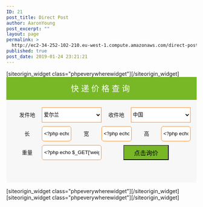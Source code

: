 ```yaml
---
ID: 21
post_title: Direct Post
author: AaronYoung
post_excerpt: ""
layout: page
permalink: >
  http://ec2-34-252-102-210.eu-west-1.compute.amazonaws.com/direct-post/
published: true
post_date: 2019-01-24 23:21:21
---
```

<div id="pl-21"  class="panel-layout" ><div id="pg-21-0"  class="panel-grid panel-has-style"  data-style="{&quot;padding&quot;:&quot;0% 10% 0% 10%&quot;,&quot;mobile_padding&quot;:&quot;0px 10px 0px 10px&quot;,&quot;background_image_attachment&quot;:false,&quot;background_display&quot;:&quot;tile&quot;,&quot;cell_alignment&quot;:&quot;flex-start&quot;}"  data-ratio="1"  data-ratio-direction="right" ><div class="panel-row-style panel-row-style-for-21-0" ><div id="pgc-21-0-0"  class="panel-grid-cell"  data-weight="1" ><div id="panel-21-0-0-0" class="so-panel widget widget_phpeverywherewidget phpeverywherewidget panel-first-child" data-index="0" data-style="{&quot;background_image_attachment&quot;:false,&quot;background_display&quot;:&quot;tile&quot;,&quot;animation_once&quot;:&quot;&quot;}" >[siteorigin_widget class="phpeverywherewidget"]<input type="hidden" value="{&quot;instance&quot;:{&quot;title&quot;:&quot;&quot;,&quot;content&quot;:&quot;&lt;form method=\&quot;get\&quot; action=\&quot;\&quot; class=\&quot;form-group\&quot; method=\&quot;get\&quot;&gt;\n&lt;div class=\&quot;\&quot; style=\&quot;background-color: #78b827; text-align: center;\&quot;&gt;&lt;span style=\&quot;font-size: 1.5em; margin: 0; color: #ffffff; line-height: 61px; letter-spacing: 6px;\&quot;&gt;\u5feb\u9012\u4ef7\u683c\u67e5\u8be2&lt;\/span&gt;&lt;\/div&gt;\n&lt;div style=\&quot;padding: 20px 16px 0px 16px; background-color: #f8f7f7; min-height: 200px;\&quot;&gt;\n&lt;div style=\&quot;float: left; width: 50%; display: flex; justify-content: space-between; margin: 0px 0px 10px 0px;\&quot;&gt;&lt;label style=\&quot;width: 33.2%; height: 40px; line-height: 40px; text-align: center;\&quot;&gt;\u53d1\u4ef6\u5730&lt;\/label&gt;\n&lt;select name=\&quot;send-address\&quot; style=\&quot;width: 66.8%; background-color: #ffffff; outline: none; height: 40px; border: #f6821e 1px solid;\&quot;&gt;\n&lt;option&gt;\u7231\u5c14\u5170&lt;\/option&gt;\n&lt;\/select&gt;&lt;\/div&gt;\n&lt;div style=\&quot;float: left; width: 50%; display: flex; justify-content: space-between; margin: 0px 0px 10px 0px;\&quot;&gt;&lt;label style=\&quot;width: 33.2%; height: 40px; line-height: 40px; text-align: center;\&quot;&gt;\u6536\u4ef6\u5730&lt;\/label&gt;\n&lt;select name=\&quot;receive-address\&quot; style=\&quot;width: 66.8%; background-color: #ffffff; outline: none; height: 40px; border: #f6821e 1px solid;\&quot;&gt;\n&lt;option&gt;\u4e2d\u56fd&lt;\/option&gt;\n&lt;\/select&gt;&lt;\/div&gt;\n&lt;div style=\&quot;clear: both;\&quot;&gt;&lt;\/div&gt;\n&lt;div style=\&quot;width: 33%; float: left; display: flex; justify-content: space-between; padding: 0; margin: 0px 0px 10px 0px;\&quot; class=\&quot;form-group is-empty\&quot;&gt;&lt;label style=\&quot;width: 50%; height: 40px; line-height: 40px; text-align: center;\&quot;&gt;\u957f &lt;\/label&gt;\n&lt;input autocomplete=\&quot;off\&quot; type=\&quot;text\&quot; pattern=\&quot;[\\d.]*\&quot; title=\&quot;\u8bf7\u8f93\u5165\u6570\u5b57\&quot; name=\&quot;length\&quot; style=\&quot;width: 50%; border: #f6821e 1px solid; border-radius: 6px; height: 40px; padding: 5px;\&quot; class=\&quot;text-right form-control\&quot; placeholder=\&quot;CM\&quot; value=\&quot;\&quot;\/&gt;&lt;\/div&gt;\n&lt;div style=\&quot;width: 34%; float: left; display: flex; justify-content: space-between; padding: 0; margin: 0px 0px 10px 0px;\&quot; class=\&quot;form-group is-empty\&quot;&gt;&lt;label style=\&quot;width: 50%; height: 40px; line-height: 40px; text-align: center;\&quot;&gt;\u5bbd &lt;\/label&gt;\n&lt;input autocomplete=\&quot;off\&quot; type=\&quot;text\&quot; pattern=\&quot;[\\d.]*\&quot; title=\&quot;\u8bf7\u8f93\u5165\u6570\u5b57\&quot; name=\&quot;width\&quot; style=\&quot;width: 50%; border: #f6821e 1px solid; border-radius: 6px; height: 40px; padding: 5px;\&quot; class=\&quot;text-right form-control\&quot; placeholder=\&quot;CM\&quot; value=\&quot;\&quot;\/&gt;&lt;\/div&gt;\n&lt;div style=\&quot;width: 33%; float: left; display: flex; justify-content: space-between; padding: 0; margin: 0px 0px 10px 0px;\&quot; class=\&quot;form-group is-empty\&quot;&gt;&lt;label style=\&quot;width: 50%; height: 40px; line-height: 40px; text-align: center;\&quot;&gt;\u9ad8 &lt;\/label&gt;\n&lt;input autocomplete=\&quot;off\&quot; type=\&quot;text\&quot; pattern=\&quot;[\\d.]*\&quot; title=\&quot;\u8bf7\u8f93\u5165\u6570\u5b57\&quot; name=\&quot;height\&quot; style=\&quot;width: 50%; border: #f6821e 1px solid; border-radius: 6px; height: 40px; padding: 5px;\&quot; class=\&quot;text-right form-control\&quot; placeholder=\&quot;CM\&quot; value=\&quot;\&quot;\/&gt;&lt;\/div&gt;\n&lt;div style=\&quot;clear: both;\&quot;&gt;&lt;\/div&gt;\n&lt;div style=\&quot;float: left; width: 50%; display: flex; justify-content: space-between;\&quot; class=\&quot;form-group is-empty\&quot;&gt;&lt;label style=\&quot;width: 33.2%; height: 40px; line-height: 40px; text-align: center;\&quot;&gt;\u91cd\u91cf&lt;\/label&gt;\n&lt;input pattern=\&quot;[\\d.]*\&quot; title=\&quot;\u8bf7\u8f93\u5165\u6570\u5b57\&quot; type=\&quot;text\&quot; autocomplete=\&quot;off\&quot; name=\&quot;weight\&quot; style=\&quot;width: 66.8%; border: #f6821e 1px solid; border-radius: 6px; height: 40px; padding: 5px;\&quot; class=\&quot;text-right form-control\&quot; placeholder=\&quot;KG\&quot; value=\&quot;\&quot; \/&gt;&lt;\/div&gt;\n&lt;div style=\&quot;float: left; width: 50%; display: flex; justify-content: space-between;\&quot;&gt;&lt;button type=\&quot;submit\&quot; class=\&quot;btn-hover\&quot; style=\&quot;background-color: #78b827; margin: 0 auto; height: 40px; outline: none; font-size: 16px; width: 120px; line-height: 40px; padding: 0 0 0 0;\&quot;&gt;\u70b9\u51fb\u8be2\u4ef7&lt;\/button&gt;&lt;\/div&gt;\n&lt;\/div&gt;\n&lt;\/form&gt;&quot;,&quot;eds_animation_class&quot;:&quot;&quot;,&quot;animation&quot;:&quot;&quot;,&quot;anchor&quot;:&quot;&quot;,&quot;anchor-placement&quot;:&quot;&quot;,&quot;easing&quot;:&quot;&quot;,&quot;offset&quot;:&quot;&quot;,&quot;duration&quot;:&quot;&quot;,&quot;delay&quot;:&quot;&quot;,&quot;once&quot;:0,&quot;so_sidebar_emulator_id&quot;:&quot;phpeverywherewidget-2110000&quot;,&quot;option_name&quot;:&quot;widget_phpeverywherewidget&quot;},&quot;args&quot;:{&quot;before_widget&quot;:&quot;&lt;div id=\&quot;panel-21-0-0-0\&quot; class=\&quot;so-panel widget widget_phpeverywherewidget phpeverywherewidget panel-first-child\&quot; data-index=\&quot;0\&quot; data-style=\&quot;{&amp;quot;background_image_attachment&amp;quot;:false,&amp;quot;background_display&amp;quot;:&amp;quot;tile&amp;quot;,&amp;quot;animation_once&amp;quot;:&amp;quot;&amp;quot;}\&quot; &gt;&quot;,&quot;after_widget&quot;:&quot;&lt;\/div&gt;&quot;,&quot;before_title&quot;:&quot;&lt;h3 class=\&quot;widget-title\&quot;&gt;&quot;,&quot;after_title&quot;:&quot;&lt;\/h3&gt;&quot;,&quot;widget_id&quot;:&quot;widget-0-0-0&quot;}}" />[/siteorigin_widget]</div><div id="panel-21-0-0-1" class="so-panel widget widget_sow-editor" data-index="1" data-style="{&quot;background_image_attachment&quot;:false,&quot;background_display&quot;:&quot;tile&quot;,&quot;animation_once&quot;:&quot;&quot;}" ><div class="so-widget-sow-editor so-widget-sow-editor-base">
<div class="siteorigin-widget-tinymce textwidget">
	<form method="get" action="" class="form-group" method="get">
<div class="" style="background-color: #78b827; text-align: center;"><span style="font-size: 1.5em; margin: 0; color: #ffffff; line-height: 61px; letter-spacing: 6px;">快递价格查询</span></div>
<div style="padding: 20px 16px 0px 16px; background-color: #f8f7f7; min-height: 200px;">
<div style="float: left; width: 50%; display: flex; justify-content: space-between; margin: 0px 0px 10px 0px;"><label style="width: 33.2%; height: 40px; line-height: 40px; text-align: center;">发件地</label>
<select name="send-address" style="width: 66.8%; background-color: #ffffff; outline: none; height: 40px; border: #f6821e 1px solid;">
<option>爱尔兰</option>
</select></div>
<div style="float: left; width: 50%; display: flex; justify-content: space-between; margin: 0px 0px 10px 0px;"><label style="width: 33.2%; height: 40px; line-height: 40px; text-align: center;">收件地</label>
<select name="receive-address" style="width: 66.8%; background-color: #ffffff; outline: none; height: 40px; border: #f6821e 1px solid;">
<option>中国</option>
</select></div>
<div style="clear: both;"></div>
<div style="width: 33%; float: left; display: flex; justify-content: space-between; padding: 0; margin: 0px 0px 10px 0px;" class="form-group is-empty"><label style="width: 50%; height: 40px; line-height: 40px; text-align: center;">长 </label>
<input autocomplete="off" type="text" pattern="[\d.]*" title="请输入数字" name="length" style="width: 50%; border: #f6821e 1px solid; border-radius: 6px; height: 40px; padding: 5px;" class="text-right form-control" placeholder="CM" value="<?php echo $_GET['length']; ?/>"/></div>
<div style="width: 34%; float: left; display: flex; justify-content: space-between; padding: 0; margin: 0px 0px 10px 0px;" class="form-group is-empty"><label style="width: 50%; height: 40px; line-height: 40px; text-align: center;">宽 </label>
<input autocomplete="off" type="text" pattern="[\d.]*" title="请输入数字" name="width" style="width: 50%; border: #f6821e 1px solid; border-radius: 6px; height: 40px; padding: 5px;" class="text-right form-control" placeholder="CM" value="<?php echo $_GET['width']; ?/>"/></div>
<div style="width: 33%; float: left; display: flex; justify-content: space-between; padding: 0; margin: 0px 0px 10px 0px;" class="form-group is-empty"><label style="width: 50%; height: 40px; line-height: 40px; text-align: center;">高 </label>
<input autocomplete="off" type="text" pattern="[\d.]*" title="请输入数字" name="height" style="width: 50%; border: #f6821e 1px solid; border-radius: 6px; height: 40px; padding: 5px;" class="text-right form-control" placeholder="CM" value="<?php echo $_GET['height']; ?/>"/></div>
<div style="clear: both;"></div>
<div style="float: left; width: 50%; display: flex; justify-content: space-between;" class="form-group is-empty"><label style="width: 33.2%; height: 40px; line-height: 40px; text-align: center;">重量</label>
<input pattern="[\d.]*" title="请输入数字" type="text" autocomplete="off" name="weight" style="width: 66.8%; border: #f6821e 1px solid; border-radius: 6px; height: 40px; padding: 5px;" class="text-right form-control" placeholder="KG" value="<?php echo $_GET['weight']; ?/>" /></div>
<div style="float: left; width: 50%; display: flex; justify-content: space-between;"><button type="submit" class="btn-hover" style="background-color: #78b827; margin: 0 auto; height: 40px; outline: none; font-size: 16px; width: 120px; line-height: 40px; padding: 0 0 0 0;">点击询价</button></div>
</div>
</form>


</div>
</div></div><div id="panel-21-0-0-2" class="so-panel widget widget_phpeverywherewidget phpeverywherewidget" data-index="2" data-style="{&quot;background_image_attachment&quot;:false,&quot;background_display&quot;:&quot;tile&quot;,&quot;animation_once&quot;:&quot;&quot;}" >[siteorigin_widget class="phpeverywherewidget"]<input type="hidden" value="{&quot;instance&quot;:{&quot;title&quot;:&quot;&quot;,&quot;content&quot;:&quot;&lt;ul class=\&quot;nav nav-tabs\&quot;&gt;\n                   &lt;a href=\&quot;\&quot; data-toggle=\&quot;tab\&quot; aria-expanded=\&quot;true\&quot; onclick=\&quot;change1()\&quot;&gt;\u5168\u90e8\u7ebf\u8def&lt;\/a&gt;   \n                   &lt;a&gt;  |  &lt;\/a&gt;&lt;a href=\&quot;\&quot; data-toggle=\&quot;tab\&quot; aria-expanded=\&quot;true\&quot; onclick=\&quot;change2()\&quot;&gt;\u5976\u7c89\u5305\u7a0e\u4e13\u7ebf&lt;\/a&gt;\n                   &lt;a&gt;  |  &lt;\/a&gt;&lt;a href=\&quot;\&quot; data-toggle=\&quot;tab\&quot; aria-expanded=\&quot;true\&quot; onclick=\&quot;change3()\&quot;&gt;\u6742\u8d27\u5305\u7a0e\u4e13\u7ebf&lt;\/a&gt;\n                  &lt;a&gt;  |  &lt;\/a&gt;&lt;a href=\&quot;\&quot; data-toggle=\&quot;tab\&quot; aria-expanded=\&quot;true\&quot; onclick=\&quot;change4()\&quot;&gt;\u5962\u4f88\u54c1\u4e13\u7ebf&lt;\/a&gt;\n                  &lt;a&gt;  |  &lt;\/a&gt;&lt;a href=\&quot;\&quot; data-toggle=\&quot;tab\&quot; aria-expanded=\&quot;true\&quot; onclick=\&quot;change5()\&quot;&gt;\u90ae\u653f\u4e13\u7ebf&lt;\/a&gt;\n&lt;\/ul&gt;\n\n\n&lt;input type=\&quot;hidden\&quot;  name=\&quot;fourTinPriceContainer\&quot; id=\&quot;fourTinPriceContainer\&quot; value=\&quot;&lt;?php $fourTinPrice = wc_get_product(773);  echo $fourTinPrice-&gt;get_sale_price(); ?&gt;\&quot;&gt;\n\n&lt;input type=\&quot;hidden\&quot;  name=\&quot;sixTinPriceContainer\&quot; id=\&quot;sixTinPriceContainer\&quot; value=\&quot;&lt;?php $sixTinPrice = wc_get_product(1011); echo $sixTinPrice-&gt;get_sale_price(); ?&gt;\&quot;&gt;\n\n&lt;input type=\&quot;hidden\&quot;  name=\&quot;luxuriesPriceContainer\&quot; id=\&quot;luxuriesPriceContainer\&quot; value=\&quot;&lt;?php $luxuriesPrice = wc_get_product(1034); echo $luxuriesPrice-&gt;get_sale_price(); ?&gt;\&quot;&gt;\n\n&lt;input type=\&quot;hidden\&quot;  name=\&quot;winePriceContainer\&quot; id=\&quot;winePriceContainer\&quot; value=\&quot;&lt;?php $winePrice = wc_get_product(1029); echo $winePrice-&gt;get_sale_price(); ?&gt;\&quot;&gt;\n\n&lt;input type=\&quot;hidden\&quot;  name=\&quot;fiftyGoodsPriceContainer\&quot; id=\&quot;fiftyGoodsPriceContainer\&quot; value=\&quot;&lt;?php $fiftyGoodsPrice = wc_get_product(1015); echo $fiftyGoodsPrice-&gt;get_sale_price(); ?&gt;\&quot;&gt;\n\n&lt;input type=\&quot;hidden\&quot;  name=\&quot;fourfiftyGoodsPriceContainer\&quot; id=\&quot;fourfiftyGoodsPriceContainer\&quot; value=\&quot;&lt;?php $fourfiftyGoodsPrice = wc_get_product(1023); echo $fourfiftyGoodsPrice-&gt;get_sale_price(); ?&gt;\&quot;&gt;\n\n&lt;input type=\&quot;hidden\&quot;  name=\&quot;goods666PriceContainer\&quot; id=\&quot;goods666PriceContainer\&quot; value=\&quot;&lt;?php $goods666Price = wc_get_product(1045); echo $goods666Price-&gt;get_sale_price(); ?&gt;\&quot;&gt;\n\n&lt;input type=\&quot;hidden\&quot;  name=\&quot;twoThousandGoodsPriceContainer\&quot; id=\&quot;twoThousandGoodsPriceContainer\&quot; value=\&quot;&lt;?php $twoThousandGoodsPrice = wc_get_product(1052); echo $twoThousandGoodsPrice-&gt;get_sale_price(); ?&gt;\&quot;&gt;\n\n&lt;input type=\&quot;hidden\&quot;  name=\&quot;anPostPriceContainer\&quot; id=\&quot;anPostPriceContainer\&quot; value=\&quot;&lt;?php $anPostPrice = wc_get_product(1175); echo $anPostPrice-&gt;get_sale_price(); ?&gt;\&quot;&gt;\n\n&lt;input type=\&quot;hidden\&quot;  name=\&quot;britishPriceContainer\&quot; id=\&quot;britishPriceContainer\&quot; value=\&quot;&lt;?php $britishPrice = wc_get_product(1180); echo $britishPrice-&gt;get_sale_price(); ?&gt;\&quot;&gt;\n\n\n&lt;?php echo fourTinPriceByWeight(773, 1); ?&gt;\n\n\n\n\n\n\n\n&lt;script&gt;\nfunction change1(){\nvar block1 = document.getElementById(&#039;block1&#039;);\nblock1.style.display = &#039;inline&#039;;\nvar block2 = document.getElementById(&#039;block2&#039;);\nblock2.style.display = &#039;none&#039;;\nvar block3 = document.getElementById(&#039;block3&#039;);\nblock3.style.display = &#039;none&#039;;\nvar block4 = document.getElementById(&#039;block4&#039;);\nblock4.style.display = &#039;none&#039;;\nvar block5 = document.getElementById(&#039;block5&#039;);\nblock5.style.display = &#039;none&#039;;\n}\n\nfunction change2(){\nvar block1 = document.getElementById(&#039;block1&#039;);\nblock1.style.display = &#039;none&#039;;\nvar block2 = document.getElementById(&#039;block2&#039;);\nblock2.style.display = &#039;inline&#039;;\nvar block3 = document.getElementById(&#039;block3&#039;);\nblock3.style.display = &#039;none&#039;;\nvar block4 = document.getElementById(&#039;block4&#039;);\nblock4.style.display = &#039;none&#039;;\nvar block5 = document.getElementById(&#039;block5&#039;);\nblock5.style.display = &#039;none&#039;;\n}\n\nfunction change3(){\nvar block1 = document.getElementById(&#039;block1&#039;);\nblock1.style.display = &#039;none&#039;;\nvar block2 = document.getElementById(&#039;block2&#039;);\nblock2.style.display = &#039;none&#039;;\nvar block3 = document.getElementById(&#039;block3&#039;);\nblock3.style.display = &#039;inline&#039;;\nvar block4 = document.getElementById(&#039;block4&#039;);\nblock4.style.display = &#039;none&#039;;\nvar block5 = document.getElementById(&#039;block5&#039;);\nblock5.style.display = &#039;none&#039;;\n}\n\nfunction change4(){\nvar block1 = document.getElementById(&#039;block1&#039;);\nblock1.style.display = &#039;none&#039;;\nvar block2 = document.getElementById(&#039;block2&#039;);\nblock2.style.display = &#039;none&#039;;\nvar block3 = document.getElementById(&#039;block3&#039;);\nblock3.style.display = &#039;none&#039;;\nvar block4 = document.getElementById(&#039;block4&#039;);\nblock4.style.display = &#039;inline&#039;;\nvar block5 = document.getElementById(&#039;block5&#039;);\nblock5.style.display = &#039;none&#039;;\n}\n\nfunction change5(){\nvar block1 = document.getElementById(&#039;block1&#039;);\nblock1.style.display = &#039;none&#039;;\nvar block2 = document.getElementById(&#039;block2&#039;);\nblock2.style.display = &#039;none&#039;;\nvar block3 = document.getElementById(&#039;block3&#039;);\nblock3.style.display = &#039;none&#039;;\nvar block4 = document.getElementById(&#039;block4&#039;);\nblock4.style.display = &#039;none&#039;;\nvar block5 = document.getElementById(&#039;block5&#039;);\nblock5.style.display = &#039;inline&#039;;\n}\n\n&lt;\/script&gt;&quot;,&quot;eds_animation_class&quot;:&quot;&quot;,&quot;animation&quot;:&quot;&quot;,&quot;anchor&quot;:&quot;&quot;,&quot;anchor-placement&quot;:&quot;&quot;,&quot;easing&quot;:&quot;&quot;,&quot;offset&quot;:&quot;&quot;,&quot;duration&quot;:&quot;&quot;,&quot;delay&quot;:&quot;&quot;,&quot;once&quot;:0,&quot;so_sidebar_emulator_id&quot;:&quot;phpeverywherewidget-2110002&quot;,&quot;option_name&quot;:&quot;widget_phpeverywherewidget&quot;},&quot;args&quot;:{&quot;before_widget&quot;:&quot;&lt;div id=\&quot;panel-21-0-0-2\&quot; class=\&quot;so-panel widget widget_phpeverywherewidget phpeverywherewidget\&quot; data-index=\&quot;2\&quot; data-style=\&quot;{&amp;quot;background_image_attachment&amp;quot;:false,&amp;quot;background_display&amp;quot;:&amp;quot;tile&amp;quot;,&amp;quot;animation_once&amp;quot;:&amp;quot;&amp;quot;}\&quot; &gt;&quot;,&quot;after_widget&quot;:&quot;&lt;\/div&gt;&quot;,&quot;before_title&quot;:&quot;&lt;h3 class=\&quot;widget-title\&quot;&gt;&quot;,&quot;after_title&quot;:&quot;&lt;\/h3&gt;&quot;,&quot;widget_id&quot;:&quot;widget-0-0-2&quot;}}" />[/siteorigin_widget]</div><div id="panel-21-0-0-3" class="so-panel widget widget_phpeverywherewidget phpeverywherewidget panel-last-child" data-index="3" data-style="{&quot;background_image_attachment&quot;:false,&quot;background_display&quot;:&quot;tile&quot;,&quot;animation_once&quot;:&quot;&quot;}" >[siteorigin_widget class="phpeverywherewidget"]<input type="hidden" value="{&quot;instance&quot;:{&quot;title&quot;:&quot;&quot;,&quot;content&quot;:&quot;&lt;div id=\&quot;block1\&quot; style=\&quot;display:inline;\&quot;&gt;\nblock1\n&lt;\/div&gt;\n\n&lt;div id=\&quot;block2\&quot; style=\&quot;display:none;\&quot;&gt;\nblock2\n&lt;\/div&gt;\n\n&lt;div id=\&quot;block3\&quot; style=\&quot;display:none;\&quot;&gt;\nblock3\n&lt;\/div&gt;\n\n&lt;div id=\&quot;block4\&quot; style=\&quot;display:none;\&quot;&gt;\nblock4\n&lt;\/div&gt;\n\n&lt;div id=\&quot;block5\&quot; style=\&quot;display:none;\&quot;&gt;\nblock5\n&lt;\/div&gt;\n&quot;,&quot;eds_animation_class&quot;:&quot;&quot;,&quot;animation&quot;:&quot;&quot;,&quot;anchor&quot;:&quot;&quot;,&quot;anchor-placement&quot;:&quot;&quot;,&quot;easing&quot;:&quot;&quot;,&quot;offset&quot;:&quot;&quot;,&quot;duration&quot;:&quot;&quot;,&quot;delay&quot;:&quot;&quot;,&quot;once&quot;:0,&quot;so_sidebar_emulator_id&quot;:&quot;phpeverywherewidget-2110003&quot;,&quot;option_name&quot;:&quot;widget_phpeverywherewidget&quot;},&quot;args&quot;:{&quot;before_widget&quot;:&quot;&lt;div id=\&quot;panel-21-0-0-3\&quot; class=\&quot;so-panel widget widget_phpeverywherewidget phpeverywherewidget panel-last-child\&quot; data-index=\&quot;3\&quot; data-style=\&quot;{&amp;quot;background_image_attachment&amp;quot;:false,&amp;quot;background_display&amp;quot;:&amp;quot;tile&amp;quot;,&amp;quot;animation_once&amp;quot;:&amp;quot;&amp;quot;}\&quot; &gt;&quot;,&quot;after_widget&quot;:&quot;&lt;\/div&gt;&quot;,&quot;before_title&quot;:&quot;&lt;h3 class=\&quot;widget-title\&quot;&gt;&quot;,&quot;after_title&quot;:&quot;&lt;\/h3&gt;&quot;,&quot;widget_id&quot;:&quot;widget-0-0-3&quot;}}" />[/siteorigin_widget]</div></div></div></div></div>